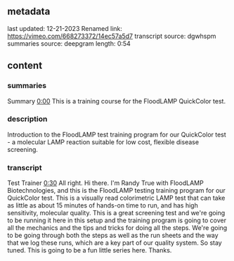 ## metadata
last updated: 12-21-2023 Renamed
link: https://vimeo.com/668273372/14ec57a5d7
transcript source: dgwhspm
summaries source: deepgram
length: 0:54

## content

### summaries

Summary  [0:00](https://vimeo.com/668273372/14ec57a5d7?ts=0)
This is a training course for the FloodLAMP QuickColor test.

### description

Introduction to the FloodLAMP test training program for our QuickColor test - a molecular LAMP reaction suitable for low cost, flexible disease screening.

### transcript

Test Trainer  [0:30](https://vimeo.com/668273372/14ec57a5d7?ts=30000)
All right. Hi there. I'm Randy True with FloodLAMP Biotechnologies, and this is the FloodLAMP testing training program for our QuickColor test. This is a visually read colorimetric LAMP test that can take as little as about 15 minutes of hands-on time to run, and has high sensitivity, molecular quality. This is a great screening test and we're going to be running it here in this setup and the training program is going to cover all the mechanics and the tips and tricks for doing all the steps. We're going to be going through both the steps as well as the run sheets and the way that we log these runs, which are a key part of our quality system. So stay tuned. This is going to be a fun little series here. Thanks.

